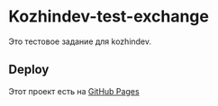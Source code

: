 # Kozhindev-test-exchange

Это тестовое задание для kozhindev.

## Deploy

Этот проект есть на [GitHub Pages](https://maslakovsaveliy.github.io/kozhindev-test-exchange/)


